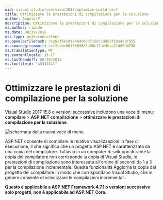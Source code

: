 ```yaml
---
uid: visual-studio/overview/2017/optimize-build-perf
title: Ottimizzare le prestazioni di compilazione per la soluzione
author: AngelosP
description: Ottimizzare le prestazioni di compilazione per la soluzione
ms.author: riande
ms.date: 08/29/2018
msc.type: authoredcontent
ms.openlocfilehash: c1a5cf5e59374b4c0dd7150c5dd62fbde42af555
ms.sourcegitcommit: ecf2cd4e0613569025b28e12de3baa21d86d4258
ms.translationtype: MT
ms.contentlocale: it-IT
ms.lasthandoff: 08/30/2018
ms.locfileid: "43312141"
---
```

# <a name="optimize-build-performance-for-solution"></a>Ottimizzare le prestazioni di compilazione per la soluzione

Visual Studio 2017 15.8 o versioni successive includono una voce di menu: **compilare** > **ASP.NET compilazione** > **ottimizzare le prestazioni di compilazione per la soluzione**.

![schermata della nuova voce di menu](optimize-build-perf/_static/optimize-build-performance-for-solution.png)

ASP.NET consente di compilare le relative visualizzazioni in fase di esecuzione, il che significa che un progetto ASP.NET è caratterizzata da una copia del compilatore. Tuttavia in un computer di sviluppo durante la copia del compilatore non corrisponde la copia di Visual Studio, le prestazioni di compilazione sono interessata all'ordine di secondi da 1 a 3 per la compilazione incrementale. Questa funzionalità Aggiorna la copia del progetto del compilatore in modo che corrispondano Visual Studio, che in genere consente di velocizzare le compilazioni incrementali.

**Questo è applicabile a ASP.NET Framework 4.7.1 o versioni successive solo progetti, non è applicabile ad ASP.NET Core.**
